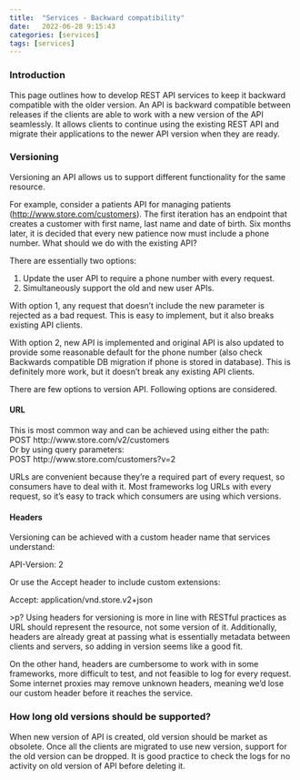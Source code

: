 ```yaml
---
title:  "Services - Backward compatibility"
date:   2022-06-28 9:15:43
categories: [services]
tags: [services]	
---
```

<h3>Introduction</h3>
<p>
This page outlines how to develop REST API services to keep it backward compatible with the older version.  An API is backward compatible between releases if the clients are able to work with a new version of the API seamlessly. It allows clients to continue using the existing REST API and migrate their applications to the newer API version when they are ready.
</p>
<h3>Versioning</h3>
<p>
Versioning an API allows us to support different functionality for the same resource. 

For example, consider a patients API for managing patients (http://www.store.com/customers). The first iteration has an endpoint that creates a customer with first name, last name and date of birth. Six months later, it is decided that every new patience now must include a phone number. What should we do with the existing API?

There are essentially two options:

<ol>
<li>Update the user API to require a phone number with every request.</li>
<li>Simultaneously support the old and new user APIs.</li>
</ol>
</p>
<p>
With option 1, any request that doesn’t include the new parameter is rejected as a bad request. This is easy to implement, but it also breaks existing API clients.
</p>
<p>
With option 2, new API is implemented and  original API is also updated to provide some reasonable default for the phone number (also check Backwards compatible DB migration if phone is stored in database). This is definitely more work, but it doesn’t break any existing API clients.

There are few options to version API. Following options are considered.
</p>
<h4>URL</h4>
<p>
This is most common way and can be achieved using either the path:<br/>
POST http://www.store.com/v2/customers<br/>
Or by using query parameters:<br/>
POST http://www.store.com/customers?v=2<br/>
</p>
<p>
URLs are convenient because they’re a required part of every request, so consumers have to deal with it. Most frameworks log URLs with every request, so it’s easy to track which consumers are using which versions.
</p>
<h4>Headers</h4>
<p>
Versioning can be achieved with a custom header name that services understand:<br/>

API-Version: 2<br/>

Or use the Accept header to include custom extensions:<br/>

Accept: application/vnd.store.v2+json<br/>
</p>
>p?
Using headers for versioning is more in line with RESTful practices as URL should represent the resource, not some version of it. Additionally, headers are already great at passing what is essentially metadata between clients and servers, so adding in version seems like a good fit.

On the other hand, headers are cumbersome to work with in some frameworks, more difficult to test, and not feasible to log for every request. Some internet proxies may remove unknown headers, meaning we’d lose our custom header before it reaches the service.
</p>
<h3>How long old versions should be supported?</h3>
<p>
When new version of API is created, old version should be market as obsolete. Once all the clients are migrated to use new version, support for the old version can be dropped. It is good practice to check the logs for no activity on old version of API before deleting it.
</p>

